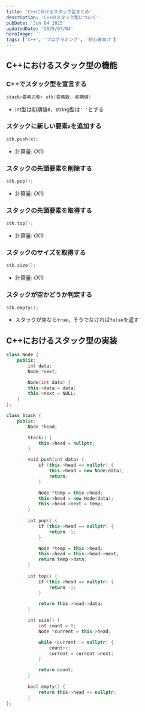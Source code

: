 ```yaml
---
title: 'C++におけるスタック型まとめ'
description: 'C++のスタック型について'
pubDate: 'Jun 04 2025'
updatedDate: '2025/07/04'
heroImage: ''
tags: ['C++', 'プログラミング', '初心者向け']
---
```


## C++におけるスタック型の機能

### C++でスタック型を宣言する
```cpp
stack<要素の型> stk(要素数, 初期値)
```
- int型は初期値`0`，string型は`' '`とする

### スタックに新しい要素`x`を追加する
```cpp
stk.push(x);
```
- 計算量: $O(1)$

### スタックの先頭要素を削除する
```cpp
stk.pop();
```
- 計算量: $O(1)$

### スタックの先頭要素を取得する
```cpp
stk.top();
```
- 計算量: $O(1)$

### スタックのサイズを取得する
```cpp
stk.size();
```
- 計算量: $O(1)$

### スタックが空かどうか判定する
```cpp
stk.empty();
```
- スタックが空なら`true`，そうでなければ`false`を返す

## C++におけるスタック型の実装

```cpp
class Node {
	public:
        int data;
        Node *next;

        Node(int data) {
        this->data = data;
        this->next = NULL;
	}
};

class Stack {
	public:
		Node *head;

		Stack() {
			this->head = nullptr;
		}

		void push(int data) {
			if (this->head == nullptr) {
				this->head = new Node(data);
				return;
			}

			Node *temp = this->head;
			this->head = new Node(data);
			this->head->next = temp;
		}
		
		int pop() {
			if (this->head == nullptr) {
				return -1;
			}

			Node *temp = this->head;
			this->head = this->head->next;
			return temp->data;
		}
		
		int top() {
			if (this->head == nullptr) {
				return -1;
			}

			return this->head->data;
		}

		int size() {
			int count = 0;
			Node *current = this->head;

			while (current != nullptr) {
				count++;
				current = current->next;
			}

			return count;
		}
		
		bool empty() {
			return this->head == nullptr;
		}
};
```	
